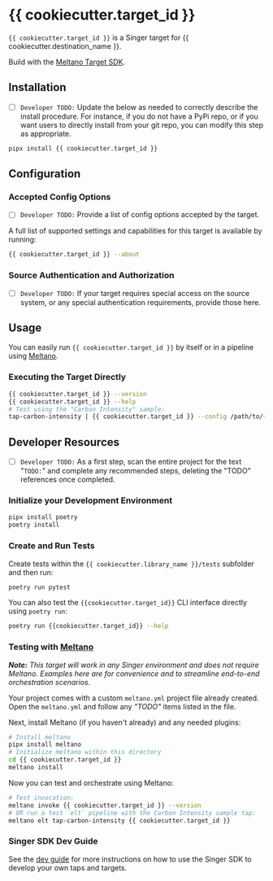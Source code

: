 # {{ cookiecutter.target_id }}

`{{ cookiecutter.target_id }}` is a Singer target for {{ cookiecutter.destination_name }}.

Build with the [Meltano Target SDK](https://sdk.meltano.com).

## Installation

- [ ] `Developer TODO:` Update the below as needed to correctly describe the install procedure. For instance, if you do not have a PyPi repo, or if you want users to directly install from your git repo, you can modify this step as appropriate.

```bash
pipx install {{ cookiecutter.target_id }}
```

## Configuration

### Accepted Config Options

- [ ] `Developer TODO:` Provide a list of config options accepted by the target.

A full list of supported settings and capabilities for this
target is available by running:

```bash
{{ cookiecutter.target_id }} --about
```

### Source Authentication and Authorization

- [ ] `Developer TODO:` If your target requires special access on the source system, or any special authentication requirements, provide those here.

## Usage

You can easily run `{{ cookiecutter.target_id }}` by itself or in a pipeline using [Meltano](www.meltano.com).

### Executing the Target Directly

```bash
{{ cookiecutter.target_id }} --version
{{ cookiecutter.target_id }} --help
# Test using the "Carbon Intensity" sample:
tap-carbon-intensity | {{ cookiecutter.target_id }} --config /path/to/{{ cookiecutter.target_id }}-config.json
```

## Developer Resources

- [ ] `Developer TODO:` As a first step, scan the entire project for the text "`TODO:`" and complete any recommended steps, deleting the "TODO" references once completed.

### Initialize your Development Environment

```bash
pipx install poetry
poetry install
```

### Create and Run Tests

Create tests within the `{{ cookiecutter.library_name }}/tests` subfolder and
  then run:

```bash
poetry run pytest
```

You can also test the `{{cookiecutter.target_id}}` CLI interface directly using `poetry run`:

```bash
poetry run {{cookiecutter.target_id}} --help
```

### Testing with [Meltano](meltano.com)

_**Note:** This target will work in any Singer environment and does not require Meltano.
Examples here are for convenience and to streamline end-to-end orchestration scenarios._

Your project comes with a custom `meltano.yml` project file already created. Open the `meltano.yml` and follow any _"TODO"_ items listed in
the file.

Next, install Meltano (if you haven't already) and any needed plugins:

```bash
# Install meltano
pipx install meltano
# Initialize meltano within this directory
cd {{ cookiecutter.target_id }}
meltano install
```

Now you can test and orchestrate using Meltano:

```bash
# Test invocation:
meltano invoke {{ cookiecutter.target_id }} --version
# OR run a test `elt` pipeline with the Carbon Intensity sample tap:
meltano elt tap-carbon-intensity {{ cookiecutter.target_id }}
```

### Singer SDK Dev Guide

See the [dev guide](../../docs/dev_guide.md) for more instructions on how to use the Singer SDK to 
develop your own taps and targets.
